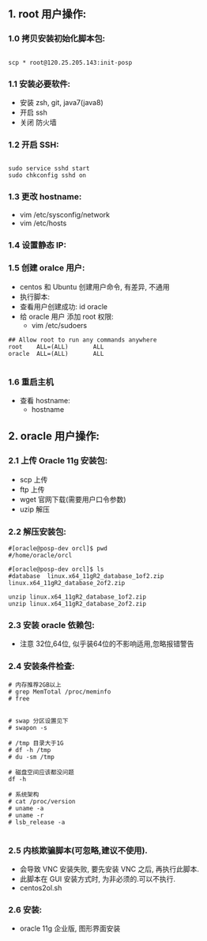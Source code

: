 

## 1. root 用户操作:

### 1.0 拷贝安装初始化脚本包:

```

scp * root@120.25.205.143:init-posp

```

### 1.1 安装必要软件:

- 安装 zsh, git, java7(java8)
- 开启 ssh
- 关闭 防火墙

### 1.2 开启 SSH:

```

sudo service sshd start
sudo chkconfig sshd on

```

### 1.3 更改 hostname:

- vim /etc/sysconfig/network
- vim /etc/hosts

### 1.4 设置静态 IP:
### 1.5 创建 oralce 用户:
- centos 和 Ubuntu 创建用户命令, 有差异, 不通用
- 执行脚本:
- 查看用户创建成功:  id oracle
- 给 oracle 用户 添加 root 权限:
    - vim /etc/sudoers

```
## Allow root to run any commands anywhere
root    ALL=(ALL)       ALL
oracle  ALL=(ALL)       ALL


```


### 1.6 重启主机
- 查看 hostname:
    - hostname
    
    

## 2. oracle 用户操作:


### 2.1 上传 Oracle 11g 安装包:

- scp 上传
- ftp 上传
- wget 官网下载(需要用户口令参数)
- uzip 解压


### 2.2 解压安装包:

```
#[oracle@posp-dev orcl]$ pwd
#/home/oracle/orcl

#[oracle@posp-dev orcl]$ ls
#database  linux.x64_11gR2_database_1of2.zip  linux.x64_11gR2_database_2of2.zip

unzip linux.x64_11gR2_database_1of2.zip
unzip linux.x64_11gR2_database_2of2.zip

```

### 2.3 安装 oracle 依赖包:

- 注意 32位,64位, 似乎装64位的不影响适用,忽略报错警告


### 2.4 安装条件检查:


```
# 内存推荐2GB以上
# grep MemTotal /proc/meminfo
# free


# swap 分区设置见下
# swapon -s

# /tmp 目录大于1G
# df -h /tmp
# du -sm /tmp

# 磁盘空间应该都没问题
df -h

# 系统架构
# cat /proc/version
# uname -a
# uname -r
# lsb_release -a


```

### 2.5 内核欺骗脚本(可忽略,建议不使用).

- 会导致 VNC 安装失败, 要先安装 VNC 之后, 再执行此脚本.
- 此脚本在 GUI 安装方式时, 为非必须的.可以不执行.
- centos2ol.sh


### 2.6 安装:

- oracle 11g 企业版, 图形界面安装








